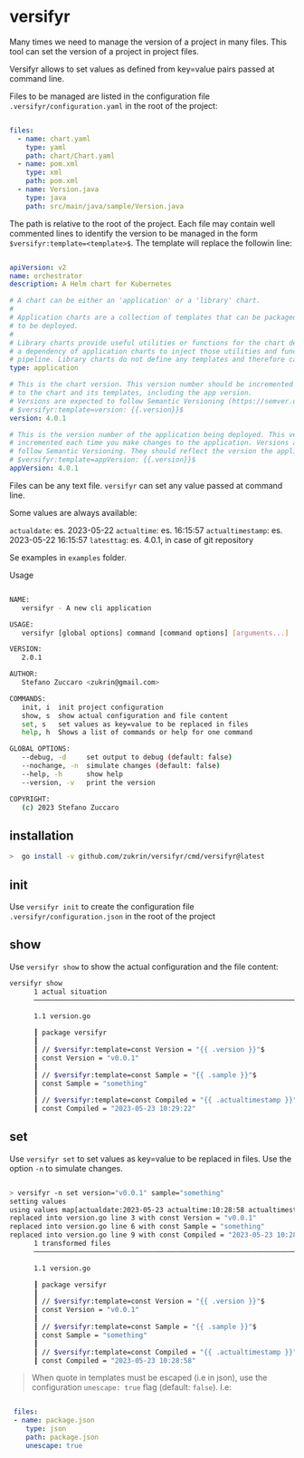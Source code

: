 # versifyr

Many times we need to manage the version of a project in many files. This tool can set the version of a project in project files.

Versifyr allows to set values as defined from key=value pairs passed at command line.

Files to be managed are listed in the configuration file `.versifyr/configuration.yaml` in the root of the project:

```yaml

files:
  - name: chart.yaml
    type: yaml
    path: chart/Chart.yaml
  - name: pom.xml
    type: xml
    path: pom.xml
  - name: Version.java
    type: java
    path: src/main/java/sample/Version.java

```

The path is relative to the root of the project. Each file may contain well commented lines to identify the version to be managed
in the form `$versifyr:template=<template>$`. The template will replace the followin line:

```yaml

apiVersion: v2
name: orchestrator
description: A Helm chart for Kubernetes

# A chart can be either an 'application' or a 'library' chart.
#
# Application charts are a collection of templates that can be packaged into versioned archives
# to be deployed.
#
# Library charts provide useful utilities or functions for the chart developer. They're included as
# a dependency of application charts to inject those utilities and functions into the rendering
# pipeline. Library charts do not define any templates and therefore cannot be deployed.
type: application

# This is the chart version. This version number should be incremented each time you make changes
# to the chart and its templates, including the app version.
# Versions are expected to follow Semantic Versioning (https://semver.org/)
# $versifyr:template=version: {{.version}}$
version: 4.0.1

# This is the version number of the application being deployed. This version number should be
# incremented each time you make changes to the application. Versions are not expected to
# follow Semantic Versioning. They should reflect the version the application is using.
# $versifyr:template=appVersion: {{.version}}$
appVersion: 4.0.1

```

Files can be any text file. `versifyr` can set any value passed at command line.

Some values are always available:

`actualdate`: es. 2023-05-22 
`actualtime`: es. 16:15:57 
`actualtimestamp`: es. 2023-05-22 16:15:57 
`latesttag`: es. 4.0.1, in case of git repository


Se examples in `examples` folder.

Usage

```sh

NAME:
   versifyr - A new cli application

USAGE:
   versifyr [global options] command [command options] [arguments...]

VERSION:
   2.0.1

AUTHOR:
   Stefano Zuccaro <zukrin@gmail.com>

COMMANDS:
   init, i  init project configuration
   show, s  show actual configuration and file content
   set, s   set values as key=value to be replaced in files
   help, h  Shows a list of commands or help for one command

GLOBAL OPTIONS:
   --debug, -d     set output to debug (default: false)
   --nochange, -n  simulate changes (default: false)
   --help, -h      show help
   --version, -v   print the version

COPYRIGHT:
   (c) 2023 Stefano Zuccaro


```

## installation

```sh
>  go install -v github.com/zukrin/versifyr/cmd/versifyr@latest
```

## init

Use `versifyr init` to create the configuration file `.versifyr/configuration.json` in the root of the project

## show

Use `versifyr show` to show the actual configuration and the file content:

```sh
versifyr show
      1 actual situation
      ──────────────────────────────────────────────────────────────────────────────────────────────────────────────────────────────

      1.1 version.go

      ┃ package versifyr
      ┃ 
      ┃ // $versifyr:template=const Version = "{{ .version }}"$
      ┃ const Version = "v0.0.1"
      ┃ 
      ┃ // $versifyr:template=const Sample = "{{ .sample }}"$
      ┃ const Sample = "something"
      ┃ 
      ┃ // $versifyr:template=const Compiled = "{{ .actualtimestamp }}"$
      ┃ const Compiled = "2023-05-23 10:29:22"

```

## set

Use `versifyr set` to set values as key=value to be replaced in files. Use the option `-n` to simulate changes.

```sh

> versifyr -n set version="v0.0.1" sample="something" 
setting values
using values map[actualdate:2023-05-23 actualtime:10:28:58 actualtimestamp:2023-05-23 10:28:58 latesttag:unknown sample:something version:v0.0.1]
replaced into version.go line 3 with const Version = "v0.0.1"
replaced into version.go line 6 with const Sample = "something"
replaced into version.go line 9 with const Compiled = "2023-05-23 10:28:58"
      1 transformed files
      ──────────────────────────────────────────────────────────────────────────────────────────────────────────────────────────────

      1.1 version.go

      ┃ package versifyr
      ┃ 
      ┃ // $versifyr:template=const Version = "{{ .version }}"$
      ┃ const Version = "v0.0.1"
      ┃ 
      ┃ // $versifyr:template=const Sample = "{{ .sample }}"$
      ┃ const Sample = "something"
      ┃ 
      ┃ // $versifyr:template=const Compiled = "{{ .actualtimestamp }}"$
      ┃ const Compiled = "2023-05-23 10:28:58"


```



> When quote in templates must be escaped (i.e in json), use the configuration `unescape: true` flag (default: `false`). I.e:
> 
 
  ```yaml

   files:
   - name: package.json
      type: json
      path: package.json
      unescape: true

  ```